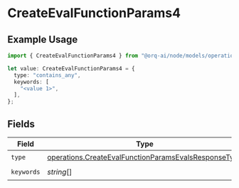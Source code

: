 # CreateEvalFunctionParams4

## Example Usage

```typescript
import { CreateEvalFunctionParams4 } from "@orq-ai/node/models/operations";

let value: CreateEvalFunctionParams4 = {
  type: "contains_any",
  keywords: [
    "<value 1>",
  ],
};
```

## Fields

| Field                                                                                                                        | Type                                                                                                                         | Required                                                                                                                     | Description                                                                                                                  |
| ---------------------------------------------------------------------------------------------------------------------------- | ---------------------------------------------------------------------------------------------------------------------------- | ---------------------------------------------------------------------------------------------------------------------------- | ---------------------------------------------------------------------------------------------------------------------------- |
| `type`                                                                                                                       | [operations.CreateEvalFunctionParamsEvalsResponseType](../../models/operations/createevalfunctionparamsevalsresponsetype.md) | :heavy_check_mark:                                                                                                           | N/A                                                                                                                          |
| `keywords`                                                                                                                   | *string*[]                                                                                                                   | :heavy_check_mark:                                                                                                           | N/A                                                                                                                          |